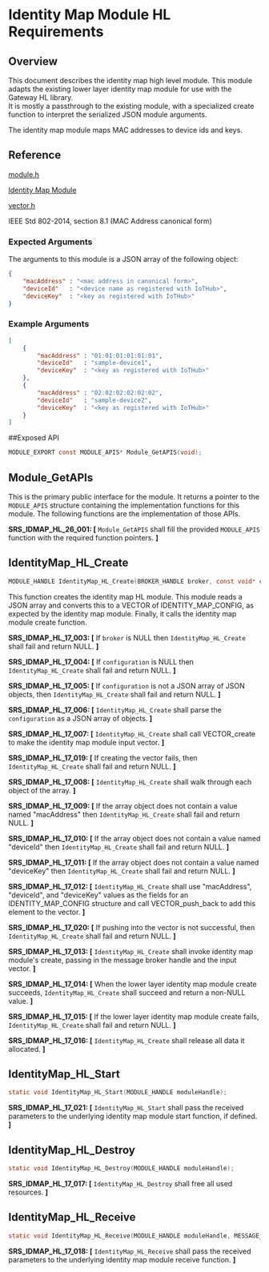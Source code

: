 # Identity Map Module HL Requirements

## Overview
This document describes the identity map high level module.  This module adapts
the existing lower layer identity map module for use with the Gateway HL library.  
It is mostly a passthrough to the existing module, with a specialized create 
function to interpret the serialized JSON module arguments.

The identity map module maps MAC addresses to device ids and keys.

## Reference

[module.h](../../../core/devdoc/module.md)

[Identity Map Module](identity_map.md)

[vector.h](../../../deps/c-utility/c/inc/vector.h)

IEEE Std 802-2014, section 8.1 (MAC Address canonical form)

### Expected Arguments

The arguments to this module is a JSON array of the following object:
```json
{
    "macAddress" : "<mac address in canonical form>",
    "deviceId"   : "<device name as registered with IoTHub>",
    "deviceKey"  : "<key as registered with IoTHub>"
}
```
### Example Arguments
```json
[
    {
        "macAddress" : "01:01:01:01:01:01",
        "deviceId"   : "sample-device1",
        "deviceKey"  : "<key as registered with IoTHub>"
    },
    {
        "macAddress" : "02:02:02:02:02:02",
        "deviceId"   : "sample-device2",
        "deviceKey"  : "<key as registered with IoTHub>"
    }
]
```

##Exposed API
```c
MODULE_EXPORT const MODULE_APIS* Module_GetAPIS(void);
```

## Module_GetAPIs

This is the primary public interface for the module.  It returns a pointer to 
the `MODULE_APIS` structure containing the implementation functions for this
module. The following functions are the implementation of those APIs.

**SRS_IDMAP_HL_26_001: [** `Module_GetAPIS` shall fill the provided `MODULE_APIS` function with the required function pointers. **]**

## IdentityMap_HL_Create
```C
MODULE_HANDLE IdentityMap_HL_Create(BROKER_HANDLE broker, const void* configuration);
```
This function creates the identity map HL module. This module reads a JSON 
array and converts this to a VECTOR of IDENTITY_MAP_CONFIG, as expected by
the identity map module.  Finally, it calls the identity map module create
function.

**SRS_IDMAP_HL_17_003: [** If `broker` is NULL then
 `IdentityMap_HL_Create` shall fail and return NULL. **]**

**SRS_IDMAP_HL_17_004: [** If `configuration` is NULL then
 `IdentityMap_HL_Create` shall fail and return NULL. **]**

**SRS_IDMAP_HL_17_005: [** If `configuration` is not a JSON array of 
JSON objects, then `IdentityMap_HL_Create` shall fail and return NULL. **]**

**SRS_IDMAP_HL_17_006: [** `IdentityMap_HL_Create` shall parse the 
`configuration` as a JSON array of objects. **]**

**SRS_IDMAP_HL_17_007: [** `IdentityMap_HL_Create` shall call 
VECTOR_create to make the identity map module input vector. **]**

**SRS_IDMAP_HL_17_019: [** If creating the vector fails, then 
`IdentityMap_HL_Create` shall fail and return NULL. **]**

**SRS_IDMAP_HL_17_008: [** `IdentityMap_HL_Create` shall walk 
through each object of the array. **]**

**SRS_IDMAP_HL_17_009: [** If the array object does not contain a value 
named "macAddress" then `IdentityMap_HL_Create` shall fail and return 
NULL. **]**

**SRS_IDMAP_HL_17_010: [** If the array object does not contain a value 
named "deviceId" then `IdentityMap_HL_Create` shall fail and return 
NULL. **]**

**SRS_IDMAP_HL_17_011: [** If the array object does not contain a value 
named "deviceKey" then `IdentityMap_HL_Create` shall fail and return 
NULL. **]**

**SRS_IDMAP_HL_17_012: [** `IdentityMap_HL_Create` shall use 
"macAddress", "deviceId", and "deviceKey" values as the fields for an 
IDENTITY_MAP_CONFIG structure and call VECTOR_push_back to add this element 
to the vector. **]**

**SRS_IDMAP_HL_17_020: [** If pushing into the vector is not successful, 
then `IdentityMap_HL_Create` shall fail and return NULL. **]** 

**SRS_IDMAP_HL_17_013: [** `IdentityMap_HL_Create` shall invoke 
identity map module's create, passing in the message broker handle and the input vector. 
**]**

**SRS_IDMAP_HL_17_014: [** When the lower layer identity map module 
create succeeds, `IdentityMap_HL_Create` shall succeed and return a 
non-NULL value. **]**

**SRS_IDMAP_HL_17_015: [** If the lower layer identity map module create 
fails, `IdentityMap_HL_Create` shall fail and return NULL. **]**

**SRS_IDMAP_HL_17_016: [** `IdentityMap_HL_Create` shall release 
all data it allocated. **]**

## IdentityMap_HL_Start
```C
static void IdentityMap_HL_Start(MODULE_HANDLE moduleHandle);
```

**SRS_IDMAP_HL_17_021: [** `IdentityMap_HL_Start` shall pass the received parameters to the underlying identity map module start function, if defined. **]**

## IdentityMap_HL_Destroy
```C
static void IdentityMap_HL_Destroy(MODULE_HANDLE moduleHandle);
```

**SRS_IDMAP_HL_17_017: [** `IdentityMap_HL_Destroy` shall free all 
used resources. **]**


## IdentityMap_HL_Receive
```C
static void IdentityMap_HL_Receive(MODULE_HANDLE moduleHandle, MESSAGE_HANDLE messageHandle);
```

**SRS_IDMAP_HL_17_018: [** `IdentityMap_HL_Receive` shall pass the 
received parameters to the underlying  identity map module receive function. **]**

